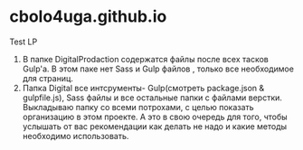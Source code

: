 # cbolo4uga.github.io
Test LP
1. В папке DigitalProdaction содержатся файлы после всех тасков Gulp'a. В этом паке нет Sass и Gulp файлов , только все необходимое для страниц.
2. Папка Digital все интсрументы- Gulp(cмотреть package.json & gulpfile.js), Sass файлы и все остальные папки с файлами верстки.
Выкладываю папку со всеми потрохами, с целью показать организацию в этом проекте. А это в свою очередь для того, чтобы услышать от вас рекомендации как делать не надо и какие методы необходимо использовать.
 
